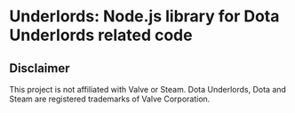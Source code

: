 # Underlords: Node.js library for Dota Underlords related code

## Disclaimer

This project is not affiliated with Valve or Steam.
Dota Underlords, Dota and Steam are registered trademarks of Valve Corporation.
